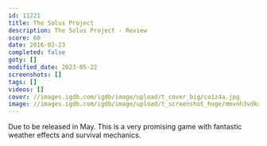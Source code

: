 ```yaml
---
id: 11221
title: The Solus Project
description: The Solus Project - Review
score: 60
date: 2016-02-23
completed: false
goty: []
modified_date: 2023-05-22
screenshots: []
tags: []
videos: []
cover: //images.igdb.com/igdb/image/upload/t_cover_big/co1z4a.jpg
image: //images.igdb.com/igdb/image/upload/t_screenshot_huge/mmvnh3vdkxjecl9c9pj0.jpg
---
```

Due to be released in May. This is a very promising game with fantastic weather effects and survival mechanics.